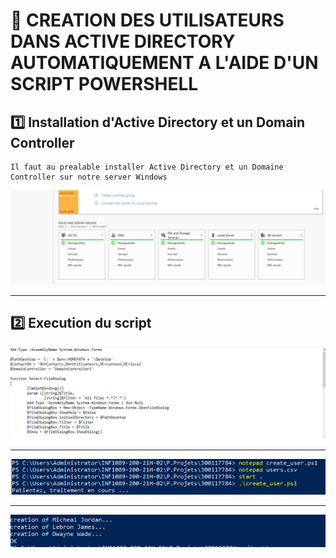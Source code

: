 # :rainbow: CREATION DES UTILISATEURS DANS ACTIVE DIRECTORY AUTOMATIQUEMENT A L'AIDE D'UN SCRIPT POWERSHELL

## :one: Installation d'Active Directory et un Domain Controller 
```
Il faut au prealable installer Active Directory et un Domaine Controller sur notre server Windows 
```
![image](AD1.PNG)

-----

## :two: Execution du script 

![image](DM1.PNG)

----
![image](pw1.PNG)

----

![image](pw2.PNG)
